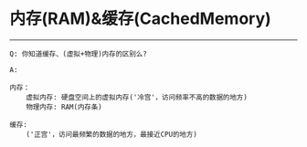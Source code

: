# 内存(RAM)&缓存(CachedMemory)
---

```
Q: 你知道缓存、(虚拟+物理)内存的区别么?

A: 
  
内存：
    虚拟内存: 硬盘空间上的虚拟内存('冷宫'，访问频率不高的数据的地方)
    物理内存: RAM(内存条)
    
缓存: 
    ('正宫'，访问最频繁的数据的地方，最接近CPU的地方)

```
